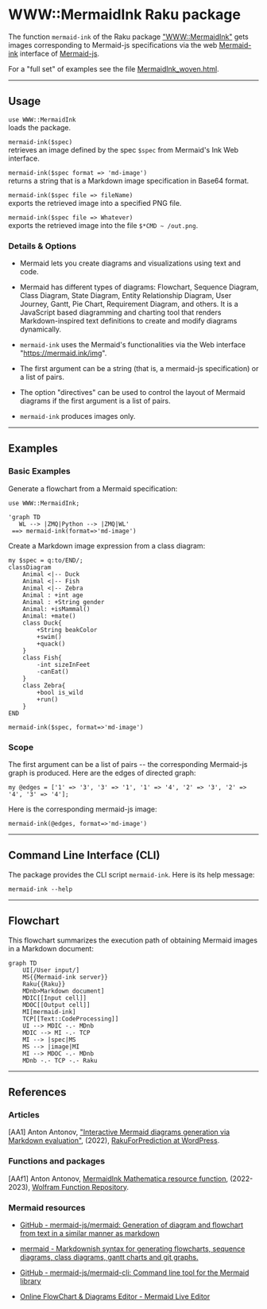 # WWW::MermaidInk Raku package

The function `mermaid-ink` of the Raku package ["WWW::MermaidInk"](https://github.com/antononcube/Raku-WWW-MermaidInk)
gets images corresponding to Mermaid-js specifications via the web [Mermaid-ink](https://mermaid.ink) interface of [Mermaid-js](https://mermaid.js.org).

For a "full set" of examples see the file
[MermaidInk_woven.html](https://htmlpreview.github.io/?https://github.com/antononcube/Raku-WWW-MermaidInk/blob/main/docs/MermaidInk_woven.html).

----

## Usage

`use WWW::MermaidInk`   
loads the package.

`mermaid-ink($spec)`   
retrieves an image defined by the spec `$spec` from Mermaid's Ink Web interface.

`mermaid-ink($spec format => 'md-image')`   
returns a string that is a Markdown image specification in Base64 format.

`mermaid-ink($spec file => fileName)`   
exports the retrieved image into a specified PNG file.

`mermaid-ink($spec file => Whatever)`   
exports the retrieved image into the file `$*CMD ~ /out.png`.


### Details & Options

- Mermaid lets you create diagrams and visualizations using text and code.

- Mermaid has different types of diagrams: Flowchart, Sequence Diagram, Class Diagram, State Diagram, Entity Relationship Diagram, User Journey, Gantt, Pie Chart, Requirement Diagram, and others. It is a JavaScript based diagramming and charting tool that renders Markdown-inspired text definitions to create and modify diagrams dynamically.

- `mermaid-ink` uses the Mermaid's functionalities via the Web interface "https://mermaid.ink/img".

- The first argument can be a string (that is, a mermaid-js specification) or a list of pairs.

- The option "directives" can be used to control the layout of Mermaid diagrams if the first argument is a list of pairs.

- `mermaid-ink` produces images only.

-----

## Examples

### Basic Examples

Generate a flowchart from a Mermaid specification:

```raku, results=asis
use WWW::MermaidInk;

'graph TD 
   WL --> |ZMQ|Python --> |ZMQ|WL' 
 ==> mermaid-ink(format=>'md-image')
```

Create a Markdown image expression from a class diagram:

```raku, results=asis
my $spec = q:to/END/;
classDiagram
    Animal <|-- Duck
    Animal <|-- Fish
    Animal <|-- Zebra
    Animal : +int age
    Animal : +String gender
    Animal: +isMammal()
    Animal: +mate()
    class Duck{
        +String beakColor
        +swim()
        +quack()
    }
    class Fish{
        -int sizeInFeet
        -canEat()
    }
    class Zebra{
        +bool is_wild
        +run()
    }
END

mermaid-ink($spec, format=>'md-image')    
```

### Scope

The first argument can be a list of pairs -- the corresponding Mermaid-js graph is produced.
Here are the edges of directed graph:

```raku, results=asis
my @edges = ['1' => '3', '3' => '1', '1' => '4', '2' => '3', '2' => '4', '3' => '4'];
```

Here is the corresponding mermaid-js image:

```raku, results=asis
mermaid-ink(@edges, format=>'md-image')
```

------

## Command Line Interface (CLI)

The package provides the CLI script `mermaid-ink`. Here is its help message:

```shell
mermaid-ink --help
```

------

## Flowchart

This flowchart summarizes the execution path of obtaining Mermaid images in a Markdown document:  

```mermaid
graph TD
    UI[/User input/]
    MS{{Mermaid-ink server}}
    Raku{{Raku}}
    MDnb>Markdown document]
    MDIC[[Input cell]]
    MDOC[[Output cell]]
    MI[mermaid-ink]
    TCP[[Text::CodeProcessing]]
    UI --> MDIC -.- MDnb
    MDIC --> MI -.- TCP
    MI --> |spec|MS
    MS --> |image|MI
    MI --> MDOC -.- MDnb
    MDnb -.- TCP -.- Raku
```

----- 

## References

### Articles

[AA1] Anton Antonov,
["Interactive Mermaid diagrams generation via Markdown evaluation"](https://rakuforprediction.wordpress.com/2022/11/22/interactive-mermaid-diagrams-generation-via-markdown-evaluation/),
(2022),
[RakuForPrediction at WordPress](https://rakuforprediction.wordpress.com).

### Functions and packages

[AAf1] Anton Antonov,
[MermaidInk Mathematica resource function](https://www.wolframcloud.com/obj/antononcube/DeployedResources/Function/MermaidInk/),
(2022-2023),
[Wolfram Function Repository](https://resources.wolframcloud.com/FunctionRepository/).

### Mermaid resources

- [GitHub - mermaid-js/mermaid: Generation of diagram and flowchart from text in a similar manner as markdown](https://github.com/mermaid-js/mermaid)

- [mermaid - Markdownish syntax for generating flowcharts, sequence diagrams, class diagrams, gantt charts and git graphs.](https://mermaid-js.github.io/mermaid)

- [GitHub - mermaid-js/mermaid-cli: Command line tool for the Mermaid library](https://github.com/mermaid-js/mermaid-cli)

- [Online FlowChart & Diagrams Editor - Mermaid Live Editor](https://mermaid.live/)
